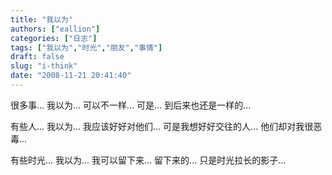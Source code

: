 ```yaml
---
title: "我以为"
authors: ["eallion"]
categories: ["日志"]
tags: ["我以为","时光","朋友","事情"]
draft: false
slug: "i-think"
date: "2008-11-21 20:41:40"
---
```


很多事...
我以为...
可以不一样...
可是...
到后来也还是一样的...

有些人...
我以为...
我应该好好对他们...
可是我想好好交往的人...
他们却对我很恶毒...

有些时光...
我以为...
我可以留下来...
留下来的...
只是时光拉长的影子...
